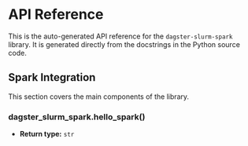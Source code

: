 # API Reference

This is the auto-generated API reference for the `dagster-slurm-spark` library.
It is generated directly from the docstrings in the Python source code.

## Spark Integration

This section covers the main components of the library.

<a id="module-dagster_slurm_spark"></a>

### dagster_slurm_spark.hello_spark()

* **Return type:**
  `str`
